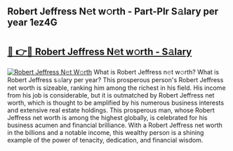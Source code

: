 ## Robert Jeffress N𝚎t w𝚘rth - Part-Plr S𝚊lary per year 1ez4G

# <h2><a href="http://gc1gym.nevu.top/?p=Robert+Jeffress">🔗 👉🔴 Robert Jeffress N𝚎t w𝚘rth - S𝚊lary</a></h2>

[![Robert Jeffress N𝚎t W𝚘rth](https://i.imgur.com/Oavwk0R.jpeg)](http://gc1gym.nevu.top/?p=Robert+Jeffress)
What is Robert Jeffress n𝚎t w𝚘rth? What is Robert Jeffress s𝚊lary per year?
This prosperous person's Robert Jeffress net worth is sizeable, ranking him among the richest in his field. His income from his job is considerable, but it is outmatched by Robert Jeffress net worth, which is thought to be amplified by his numerous business interests and extensive real estate holdings. This prosperous man, whose Robert Jeffress net worth is among the highest globally, is celebrated for his business acumen and financial brilliance. With a Robert Jeffress net worth in the billions and a notable income, this wealthy person is a shining example of the power of tenacity, dedication, and financial wisdom.
